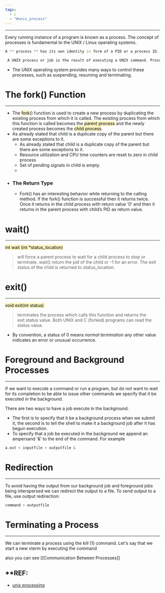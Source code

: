 ```yaml
---
tags:
  - c
  - "#unix_process"
---
```

---

Every running instance of a program is known as a process. The concept of processes is fundamental to the UNIX / Linux operating systems.

```d
A ** process ** has its own identity in form of a PID or a process ID. This PID for each process is unique across the whole operating system. Also, each process has its own process address space where memory segments like code segment, data segment, stack segment etc are placed.
```

```def
 A UNIX process or job is the result of executing a UNIX command. Processes are created by UNIX commands (including the commands that open windows in X), program execution (including _gcc_ (1), _mail_ (1) and programs you write and compile), and the C-shell command interpreter itself. At any moment a process may be either running or stopped. 
```
 
 - The UNIX operating system provides many ways to control these processes, such as suspending, resuming and terminating.

 # **The fork() Function**
 ---

- The <mark style="background: #FFF3A3A6;">fork</mark>() function is used to create a new process by duplicating the existing process from which it is called. The existing process from which this function is called becomes the <mark style="background: #FFF3A3A6;">parent process</mark> and the newly created process becomes the <mark style="background: #FFF3A3A6;">child process</mark>.
- As already stated that child is a duplicate copy of the parent but there are some exceptions to it.
	- As already stated that child is a duplicate copy of the parent but there are some exceptions to it.
	- Resource utilization and CPU time counters are reset to zero in child process
	- Set of pending signals in child is empty.
	- 
- ### The Return Type
	- Fork() has an interesting behavior while returning to the calling method. If the fork() function is successful then it returns twice. Once it returns in the child process with return value ‘0’ and then it returns in the parent process with child’s PID as return value.

# wait()
---

<mark style="background: #FFF3A3A6;">int wait (int *status_location)</mark> 

> will force a parent process to wait for a child process to stop or terminate. wait() return the pid of the child or -1 for an error. The exit status of the child is returned to status_location.

# exit()
---

<mark style="background: #FFF3A3A6;">void exit(int status) </mark>

>terminates the process which calls this function and returns the exit status value. Both UNIX and C (forked) programs can read the status value.

- By convention, a status of 0 means _normal termination_ any other value indicates an error or unusual occurrence.

# Foreground and Background Processes
---

If we want to execute a command or run a program, but do not want to wait for its completion to be able to issue other commands we specify that it be executed in the background. 

There are two ways to have a job execute in the background. 
- The first is to specify that it be a background process when we submit it, the second is to tell the shell to make it a background job after it has begun execution. 
- To specify that a job be executed in the background we append an ampersand '&' to the end of the command. For example

```c
a.out < inputfile > outputfile &
```

# Redirection

---

To avoid having the output from our background job and foreground jobs being interspersed we can redirect the output to a file. To send output to a file, use output redirection:

```c
command > outputfile
```


# Terminating a Process
---

We can terminate a process using the _kill_ (1) command. Let's say that we start a new xterm by executing the command

also you can see [[Communication Between Processes]]


**REF:
---
 - [unix processing ](http://nob.cs.ucdavis.edu/classes/ecs030-2002-02/handouts/unixproc.html)
   